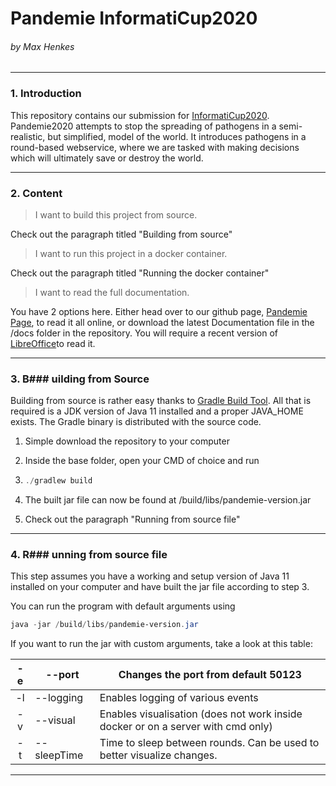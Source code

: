 # Pandemie InformatiCup2020

###### by Max Henkes

---

### 1. Introduction

This repository contains our submission for [InformatiCup2020](https://github.com/informatiCup/informatiCup2020). Pandemie2020 attempts to stop the spreading of pathogens in a semi-realistic, but simplified, model of the world. It introduces pathogens in a round-based webservice, where we are tasked with making decisions which will ultimately save or destroy the world.

---





### 2. Content

> I want to build this project from source.

Check out the paragraph titled "Building from source"

> I want to run this project in a docker container.

Check out the paragraph titled "Running the docker container"

> I want to read the full documentation.

You have 2 options here. Either head over to our github page, [Pandemie Page](https://creepershift.github.io/Pandemie/), to read it all online, or download the latest Documentation file in the /docs folder in the repository. You will require a recent version of [LibreOffice](https://www.libreoffice.org/)to read it.

---





### 3. B### uilding from Source

Building from source is rather easy thanks to [Gradle Build Tool](https://gradle.org/). All that is required is  a JDK version of Java 11 installed and a proper JAVA_HOME exists. The Gradle binary is distributed with the source code.

1. Simple download the repository to your computer

2. Inside the base folder, open your CMD of choice and run

3. ```powershell
   ./gradlew build
   ```

4. 
   The built jar file can now be found at /build/libs/pandemie-version.jar

5. Check out the paragraph "Running from source file"

---





### 4. R### unning from source file

This step assumes you have a working and setup version of Java 11 installed on your computer and have built the jar file according to step 3.

You can run the program with default arguments using

```powershell
java -jar /build/libs/pandemie-version.jar
```

If you want to run the jar with custom arguments, take a look at this table:

| -e <number> | --port <number>      | Changes the port from default 50123                                              |
|:-----------:| -------------------- | -------------------------------------------------------------------------------- |
| -l          | --logging            | Enables logging of various events                                                |
| -v          | --visual             | Enables visualisation (does not work inside docker or on a server with cmd only) |
| -t <number> | --sleepTime <number> | Time to sleep between rounds. Can be used to better visualize changes.           |

---




